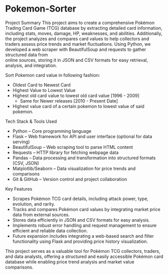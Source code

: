 # Pokemon-Sorter

Project Summary
  This project aims to create a comprehensive Pokémon Trading Card Game (TCG) database by extracting detailed card information, including stats, moves, damage, HP, weaknesses, and abilities. Additionally, the project      analyzes and compares card values to help collectors and traders assess price trends and market fluctuations. Using Python, we developed a web scraper with BeautifulSoup and requests to gather structured data from     
  online sources, storing it in JSON and CSV formats for easy retrieval, analysis, and integration.

Sort Pokemon card value in following fashion:
  - Oldest Card to Newest Card
  - Highest Value to Lowest Value
  - Highest old card value to lowest old card value [1996 - 2009]
    - Same for Newer releases [2010 - Present Date]
  - Highest value card of a certain pokemon to lowest value of said pokemon.

Tech Stack & Tools Used
 - Python – Core programming language
 - Flask – Web framework for API and user interface (optional for data serving)
 - BeautifulSoup – Web scraping tool to parse HTML content
 - Requests – HTTP library for fetching webpage data
 - Pandas – Data processing and transformation into structured formats (CSV, JSON)
 - Matplotlib/Seaborn – Data visualization for price trends and comparisons
 - Git & GitHub – Version control and project collaboration
   
Key Features
 - Scrapes Pokémon TCG card details, including attack power, type, evolution, and rarity.
 - Tracks and compares Pokémon card values by integrating market price data from external sources.
 - Stores data efficiently in JSON and CSV formats for easy analysis.
 - Implements robust error handling and request management to ensure efficient and reliable data collection.
 - Future expansion includes integrating a web-based search and filter functionality using Flask and providing price history visualization.

This project serves as a valuable tool for Pokémon TCG collectors, traders, and data analysts, offering a structured and easily accessible Pokémon card database while enabling price trend analysis and market value comparisons.
